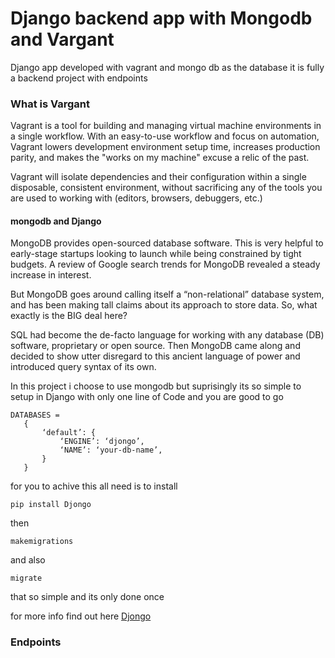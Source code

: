 # Django backend app with Mongodb and Vargant
Django app developed with vagrant and mongo db as the database it is fully a backend project with endpoints

### What is Vargant
Vagrant is a tool for building and managing virtual machine environments in a single workflow. With an easy-to-use workflow and focus on automation, Vagrant lowers development environment setup time, increases production parity, and makes the "works on my machine" excuse a relic of the past.

Vagrant will isolate dependencies and their configuration within a single disposable, consistent environment, without sacrificing any of the tools you are used to working with (editors, browsers, debuggers, etc.)

#### mongodb and Django
MongoDB provides open-sourced database software. This is very helpful to early-stage startups looking to launch while being constrained by tight budgets. A review of Google search trends for MongoDB revealed a steady increase in interest.

But MongoDB goes around calling itself a “non-relational” database system, and has been making tall claims about its approach to store data. So, what exactly is the BIG deal here?

SQL had become the de-facto language for working with any database (DB) software, proprietary or open source. Then MongoDB came along and decided to show utter disregard to this ancient language of power and introduced query syntax of its own.

 In this project i choose to use mongodb but suprisingly its so simple to setup in Django with only one line of Code and you are good to go

 ```
 DATABASES = 
    {   
        ‘default’: { 
            ‘ENGINE’: ‘djongo’,
            ‘NAME’: ‘your-db-name’, 
        }
    }
 ```
 for you to achive this all need is to install
 ```
 pip install Djongo
 ```
 then 

 ``` 
 makemigrations 
```
and also 
```
migrate
```

that so simple and its only done once

for more info find out here  [Djongo](https://www.djongomapper.com/)


### Endpoints


